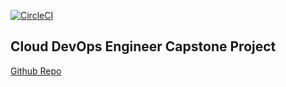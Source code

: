 [![CircleCI](https://circleci.com/gh/kelanik8/capstone-project.svg?style=svg)](https://circleci.com/gh/kelanik8/capstone-project/)

## Cloud DevOps Engineer Capstone Project

[Github Repo](https://github.com/kelanik8/capstone-project.git)
